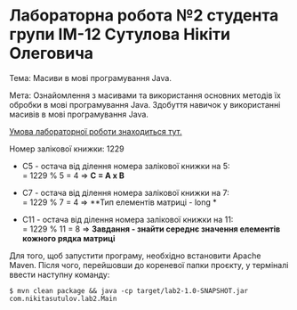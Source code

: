 # Лабораторна робота №2 студента групи ІМ-12 Сутулова Нікіти Олеговича

Тема:
Масиви в мові програмування Java.

Мета:
Ознайомлення з масивами та використання основних методів їх обробки в
мові програмування Java. Здобуття навичок у використанні масивів в мові
програмування Java.

[Умова лабораторної роботи знаходиться тут.](https://asdjonok.github.io/OOP-SITE/)

Номер залікової книжки: 1229
- С5 - остача від ділення номера залікової книжки на 5:   
  = 1229 % 5 = 4 => **C = A x B**

- С7 - остача від ділення номера залікової книжки на 7:  
  = 1229 % 7 = 4 => **Тип елементів матриці - long *

- С11 - остача від ділення номера залікової книжки на 11:  
  = 1229 % 11 = 8 => **Завдання - знайти середнє значення елементів кожного рядка матриці**

Для того, щоб запустити програму, необхідно встановити Apache Maven. Після чого, перейшовши до кореневої папки проєкту, у терміналі ввести наступну команду:
```shell
$ mvn clean package && java -cp target/lab2-1.0-SNAPSHOT.jar com.nikitasutulov.lab2.Main 
```